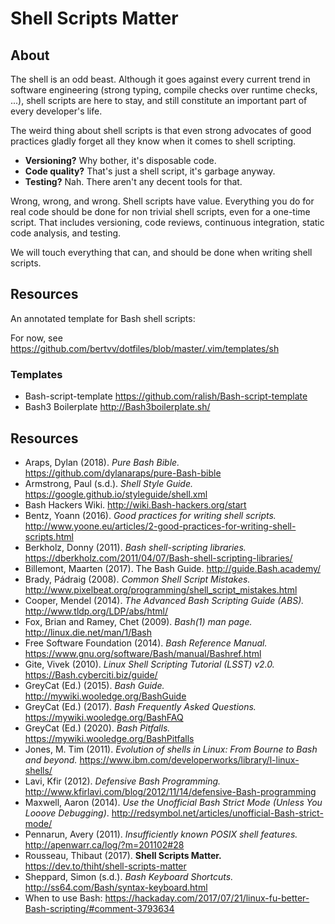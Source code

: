 # Shell Scripts Matter

## About

The shell is an odd beast. Although it goes against every current trend in software engineering (strong typing, compile checks over runtime checks, ...), shell scripts are here to stay, and still constitute an important part of every developer's life.

The weird thing about shell scripts is that even strong advocates of good practices gladly forget all they know when it comes to shell scripting.

- **Versioning?** Why bother, it's disposable code.
- **Code quality?** That's just a shell script, it's garbage anyway.
- **Testing?** Nah. There aren't any decent tools for that.

Wrong, wrong, and wrong. Shell scripts have value. Everything you do for real code should be done for non trivial shell scripts, even for a one-time script. That includes versioning, code reviews, continuous integration, static code analysis, and testing.

We will touch everything that can, and should be done when writing shell scripts.

## Resources

An annotated template for Bash shell scripts:

For now, see <https://github.com/bertvv/dotfiles/blob/master/.vim/templates/sh>

### Templates

- Bash-script-template <https://github.com/ralish/Bash-script-template>
- Bash3 Boilerplate <http://Bash3boilerplate.sh/>

## Resources

- Araps, Dylan (2018). *Pure Bash Bible.* <https://github.com/dylanaraps/pure-Bash-bible>
- Armstrong, Paul (s.d.). *Shell Style Guide.* <https://google.github.io/styleguide/shell.xml>
- Bash Hackers Wiki. <http://wiki.Bash-hackers.org/start>
- Bentz, Yoann (2016). *Good practices for writing shell scripts.* <http://www.yoone.eu/articles/2-good-practices-for-writing-shell-scripts.html>
- Berkholz, Donny (2011). *Bash shell-scripting libraries.* <https://dberkholz.com/2011/04/07/Bash-shell-scripting-libraries/>
- Billemont, Maarten (2017). The Bash Guide. <http://guide.Bash.academy/>
- Brady, Pádraig (2008). *Common Shell Script Mistakes.* <http://www.pixelbeat.org/programming/shell_script_mistakes.html>
- Cooper, Mendel (2014). *The Advanced Bash Scripting Guide (ABS).* <http://www.tldp.org/LDP/abs/html/>
- Fox, Brian and Ramey, Chet (2009). *Bash(1) man page.* <http://linux.die.net/man/1/Bash>
- Free Software Foundation (2014). *Bash Reference Manual.* <https://www.gnu.org/software/Bash/manual/Bashref.html>
- Gite, Vivek (2010). *Linux Shell Scripting Tutorial (LSST) v2.0.* <https://Bash.cyberciti.biz/guide/>
- GreyCat (Ed.) (2015). *Bash Guide.* <http://mywiki.wooledge.org/BashGuide>
- GreyCat (Ed.) (2017). *Bash Frequently Asked Questions.* <https://mywiki.wooledge.org/BashFAQ>
- GreyCat (Ed.) (2020). *Bash Pitfalls.* <https://mywiki.wooledge.org/BashPitfalls>
- Jones, M. Tim (2011). *Evolution of shells in Linux: From Bourne to Bash and beyond.* <https://www.ibm.com/developerworks/library/l-linux-shells/>
- Lavi, Kfir (2012). *Defensive Bash Programming.* <http://www.kfirlavi.com/blog/2012/11/14/defensive-Bash-programming>
- Maxwell, Aaron (2014). *Use the Unofficial Bash Strict Mode (Unless You Looove Debugging)*. <http://redsymbol.net/articles/unofficial-Bash-strict-mode/>
- Pennarun, Avery (2011). *Insufficiently known POSIX shell features.* <http://apenwarr.ca/log/?m=201102#28>
- Rousseau, Thibaut (2017). **Shell Scripts Matter.** <https://dev.to/thiht/shell-scripts-matter>
- Sheppard, Simon (s.d.). *Bash Keyboard Shortcuts.* <http://ss64.com/Bash/syntax-keyboard.html>
- When to use Bash: <https://hackaday.com/2017/07/21/linux-fu-better-Bash-scripting/#comment-3793634>
